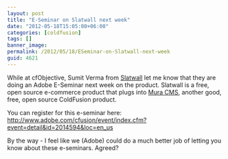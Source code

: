 ```yaml
---
layout: post
title: "E-Seminar on Slatwall next week"
date: "2012-05-18T15:05:00+06:00"
categories: [coldfusion]
tags: []
banner_image: 
permalink: /2012/05/18/ESeminar-on-Slatwall-next-week
guid: 4621
---
```


While at cfObjective, Sumit Verma from <a href="http://www.getslatwall.com/">Slatwall</a> let me know that they are doing an Adobe E-Seminar next week on the product. Slatwall is a free, open source e-commerce product that plugs into <a href="http://www.getmura.com/">Mura CMS</a>, another good, free, open source ColdFusion product. 

You can register for this e-seminar here: <a href="http://www.adobe.com/cfusion/event/index.cfm?event=detail&id=2014594&loc=en_us">http://www.adobe.com/cfusion/event/index.cfm?event=detail&id=2014594&loc=en_us</a>

By the way - I feel like we (Adobe) could do a much better job of letting you know about these e-seminars. Agreed?